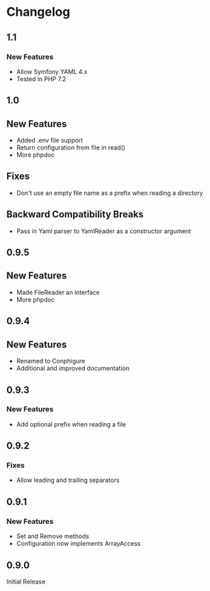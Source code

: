 # Changelog

## 1.1

### New Features
- Allow Symfony YAML 4.x
- Tested in PHP 7.2

## 1.0

## New Features
- Added .env file support
- Return configuration from file in read()
- More phpdoc

## Fixes
- Don't use an empty file name as a prefix when reading a directory

## Backward Compatibility Breaks
- Pass in Yaml parser to YamlReader as a constructor argument

## 0.9.5

## New Features
- Made FileReader an interface
- More phpdoc

## 0.9.4

## New Features
- Renamed to Conphigure
- Additional and improved documentation

## 0.9.3

### New Features

- Add optional prefix when reading a file

## 0.9.2

### Fixes

- Allow leading and trailing separators

## 0.9.1

### New Features

- Set and Remove methods
- Configuration now implements ArrayAccess

## 0.9.0

Initial Release
